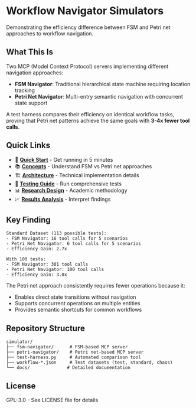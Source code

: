 # Workflow Navigator Simulators

Demonstrating the efficiency difference between FSM and Petri net approaches to workflow navigation.

## What This Is

Two MCP (Model Context Protocol) servers implementing different navigation approaches:
- **FSM Navigator**: Traditional hierarchical state machine requiring location tracking
- **Petri Net Navigator**: Multi-entry semantic navigation with concurrent state support

A test harness compares their efficiency on identical workflow tasks, proving that Petri net patterns achieve the same goals with **3-4x fewer tool calls**.

## Quick Links

- 🚀 [**Quick Start**](docs/1-quick-start.md) - Get running in 5 minutes
- 📚 [**Concepts**](docs/2-concepts.md) - Understand FSM vs Petri net approaches  
- 🏗️ [**Architecture**](docs/3-architecture.md) - Technical implementation details
- 🧪 [**Testing Guide**](docs/4-testing-guide.md) - Run comprehensive tests
- 📊 [**Research Design**](docs/5-research-design.md) - Academic methodology
- 📈 [**Results Analysis**](docs/6-results-analysis.md) - Interpret findings

## Key Finding

```
Standard Dataset (113 possible tests):
- FSM Navigator: 16 tool calls for 5 scenarios
- Petri Net Navigator: 6 tool calls for 5 scenarios
- Efficiency Gain: 2.7x

With 100 tests:
- FSM Navigator: 301 tool calls
- Petri Net Navigator: 100 tool calls  
- Efficiency Gain: 3.0x
```

The Petri net approach consistently requires fewer operations because it:
- Enables direct state transitions without navigation
- Supports concurrent operations on multiple entities
- Provides semantic shortcuts for common workflows

## Repository Structure

```
simulator/
├── fsm-navigator/      # FSM-based MCP server
├── petri-navigator/    # Petri net-based MCP server
├── test-harness.py     # Automated comparison tool
├── workflow-*.json     # Test datasets (test, standard, chaos)
└── docs/              # Detailed documentation
```

## License

GPL-3.0 - See LICENSE file for details